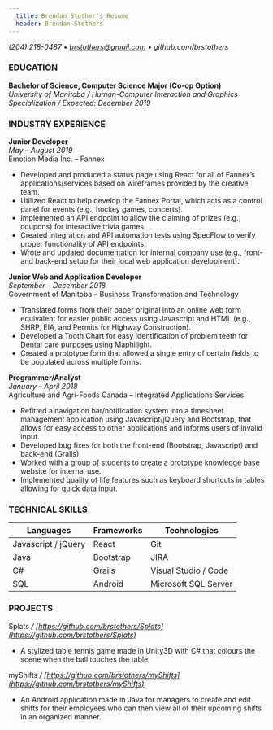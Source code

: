```yaml
---
  title: Brendan Stother's Resume
  header: Brendan Stothers
---
```


*(204) 218-0487 • brstothers@gmail.com • github.com/brstothers*

### **EDUCATION**
**Bachelor of Science, Computer Science Major (Co-op Option)** <br/>
*University of Manitoba / Human-Computer Interaction and Graphics Specialization / Expected: December 2019*

### **INDUSTRY EXPERIENCE**
**Junior Developer** <br/>
*May – August 2019* <br/>
Emotion Media Inc. – Fannex
* Developed and produced a status page using React for all of Fannex’s applications/services based on wireframes provided by the creative team.
* Utilized React to help develop the Fannex Portal, which acts as a control panel for events (e.g., hockey games, concerts).
* Implemented an API endpoint to allow the claiming of prizes (e.g., coupons) for interactive trivia games.
* Created integration and API automation tests using SpecFlow to verify proper functionality of API endpoints.
* Wrote and updated documentation for internal company use (e.g., front- and back-end setup for their local web application development).

**Junior Web and Application Developer** <br/>
*September – December 2018* <br/>
Government of Manitoba – Business Transformation and Technology
* Translated forms from their paper original into an online web form equivalent for easier public access using Javascript and HTML (e.g., SHRP, EIA, and Permits for Highway  Construction).
* Developed a Tooth Chart for easy identification of problem teeth for Dental care purposes using Maphilight.
* Created a prototype form that allowed a single entry of certain fields to be populated across multiple forms.

**Programmer/Analyst** <br/>
*January – April 2018* <br/>
Agriculture and Agri-Foods Canada – Integrated Applications Services
* Refitted a navigation bar/notification system into a timesheet management application using Javascript/jQuery   and Bootstrap, that allows for easy access to other applications and informs users of invalid input.
* Developed bug fixes for both the front-end (Bootstrap, Javascript) and back-end (Grails).
* Worked with a group of students to create a prototype knowledge base website for internal use.
* Implemented quality of life features such as keyboard shortcuts in tables allowing for quick data input.

### **TECHNICAL SKILLS**
| Languages           | Frameworks | Technologies         |
|---------------------|------------|----------------------|
| Javascript / jQuery | React      | Git                  |
| Java                | Bootstrap  | JIRA                 |
| C#                  | Grails     | Visual Studio / Code |
| SQL                 | Android    | Microsoft SQL Server |

### **PROJECTS**
Splats */ [https://github.com/brstothers/Splats](https://github.com/brstothers/Splats)*
* A stylized table tennis game made in Unity3D with C# that colours the scene when the ball touches the table.

myShifts */ [https://github.com/brstothers/myShifts](https://github.com/brstothers/myShifts)*
* An Android application made in Java for managers to create and edit shifts for their employees who can then view all of their upcoming shifts in an organized manner.                                                                                            
